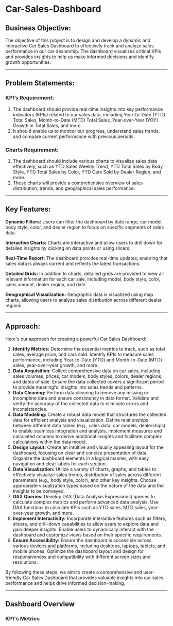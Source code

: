 # Car-Sales-Dashboard

## Business Objective:
The objective of this project is to design and develop a dynamic and interactive Car Sales Dashboard to effectively track and analyze sales performance in our car dealership. The dashboard visualizes critical KPIs and provides insights to help us make informed decisions and identify growth opportunities.

---

## Problem Statements:

### KPI’s Requirement:
1) The dashboard should provide real-time insights into key performance indicators (KPIs) related to our sales data, including Year-to-Date (YTD) Total Sales, Month-to-Date (MTD) Total Sales, Year-over-Year (YOY) Growth in Total Sales, and more.
2) It should enable us to monitor our progress, understand sales trends, and compare current performance with previous periods.

### Charts Requirement:
1) The dashboard should include various charts to visualize sales data effectively, such as YTD Sales Weekly Trend, YTD Total Sales by Body Style, YTD Total Sales by Color, YTD Cars Sold by Dealer Region, and more.
2) These charts will provide a comprehensive overview of sales distribution, trends, and geographical sales performance.

---

## Key Features:

 **Dynamic Filters:** Users can filter the dashboard by date range, car model, body style, color, and dealer region to focus on specific segments of sales data.
 
 **Interactive Charts:** Charts are interactive and allow users to drill down for detailed insights by clicking on data points or using slicers.
 
 **Real-Time Report:** The dashboard provides real-time updates, ensuring that sales data is always current and reflects the latest transactions.
 
 **Detailed Grids:** In addition to charts, detailed grids are provided to view all relevant information for each car sale, including model, body style, color, sales amount, dealer region, and date.
 
 **Geographical Visualization:** Geographic data is visualized using map charts, allowing users to analyze sales distribution across different dealer regions.

 ---

 ## Approach:

Here's our approach for creating a powerful Car Sales Dashboard:

1) **Identify Metrics:**
Determine the essential metrics to track, such as total sales, average price, and cars sold.
Identify KPIs to measure sales performance, including Year-to-Date (YTD) and Month-to-Date (MTD) sales, year-over-year growth, and more.
2) **Data Acquisition:**
Collect comprehensive data on car sales, including sales volumes, prices, car models, body styles, colors, dealer regions, and dates of sale.
Ensure the data collected covers a significant period to provide meaningful insights into sales trends and patterns.
3) **Data Cleaning:**
Perform data cleaning to remove any missing or incomplete data and ensure consistency in data format.
Validate and verify the accuracy of the collected data to eliminate errors and inconsistencies.
4) **Data Modeling:**
Create a robust data model that structures the collected data for efficient analysis and visualization.
Define relationships between different data tables (e.g., sales data, car models, dealerships) to enable seamless integration and analysis.
Implement measures and calculated columns to derive additional insights and facilitate complex calculations within the data model.
5) **Design Layout:**
Create an intuitive and visually appealing layout for the dashboard, focusing on clear and concise presentation of data.
Organize the dashboard elements in a logical manner, with easy navigation and clear labels for each section.
6) **Data Visualization:**
Utilize a variety of charts, graphs, and tables to effectively visualize sales trends, distribution of sales across different parameters (e.g., body style, color), and other key insights.
Choose appropriate visualization types based on the nature of the data and the insights to be conveyed.
7) **DAX Queries:**
Develop DAX (Data Analysis Expressions) queries to calculate complex metrics and perform advanced data analysis.
Use DAX functions to calculate KPIs such as YTD sales, MTD sales, year-over-year growth, and more.
8) **Implement Interactivity:**
Incorporate interactive features such as filters, slicers, and drill-down capabilities to allow users to explore data and gain deeper insights.
Enable users to dynamically interact with the dashboard and customize views based on their specific requirements.
9) **Ensure Accessibility:**
Ensure the dashboard is accessible across various devices and platforms, including desktops, laptops, tablets, and mobile phones.
Optimize the dashboard layout and design for responsiveness and compatibility with different screen sizes and resolutions.

By following these steps, we aim to create a comprehensive and user-friendly Car Sales Dashboard that provides valuable insights into our sales performance and helps drive informed decision-making.

---

## Dashboard Overview

### KPI's Metrics






